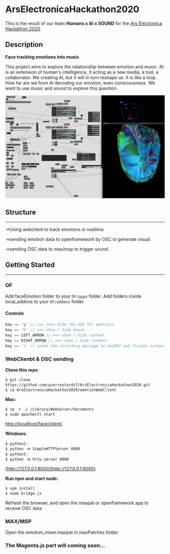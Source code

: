 # ArsElectronicaHackathon2020

This is the result of our team   **Humans x AI x SOUND** for the [Ars Electronica Hackathon 2020](https://ars.electronica.art/keplersgardens/en/aixmusic-hackathon/).

## Description

**Face tracking emotions into music**

This project aims to explore the ralationship between emotion and music. AI is an extension of human's intelligence, it acting as a new media, a tool, a collaborator. We creating AI, but it will in turn reshape us. It is like a loop. How far are we from AI decoding our emotion, even consciousness. We want to use music and sound to explore this question.



![.](./Assets/1.png)


## Structure

---
->Using webclient to track emotions in realtime.  

->sending emotion data to openframework by OSC to generate visual.  

->sending OSC data to max/msp to trigger sound.  


## Getting Started

---
### OF
Add faceEmotion folder to your `OF/apps` folder.
Add folders inside local_addons to your `OF/addons` folder.

#### Controls

```cpp
key == 'g' // ==> show hide the GUI for emotions
key == 'h' // ==> show / hide mouse
key == LEFT_ARROW // ==> show / hide content
key == RIGHT_ARROW // ==> show / hide content
key == 'r' // sends the recording message to maxMSP and flashes screen red
```

### WebClienbt & OSC sending

**Clone this repo**

	$ git clone https://github.com/pierrextardif/ArsElectronicaHackathon2020.git
	$ cd ArsElectronicaHackathon2020/emotionWebClient

**Mac:**

	$ cp -r ./ /Library/WebServer/Documents
	$ sudo apachectl start
[http://localhost/face/client/](http://localhost/face/client/)

**Windows:**

	$ python2：
	$ python -m SimpleHTTPServer 8000
	$ python3：
	$ python -m http.server 8000
	
[http://127.0.0.1:8000](http://127.0.0.1:8000)

**Run npm and start node:**

	$ npm install
	$ node bridge.js

Refresh the browser, and open the maxpat or openframework.app to receive OSC data

### MAX/MSP

Open the emotion_mixer.maxpat in maxPatches folder.


### The Magenta.js part will coming soon...




